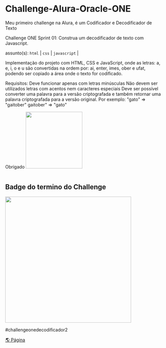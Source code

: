 # Challenge-Alura-Oracle-ONE
Meu primeiro challenge na Alura, é um Codificador e Decodificador de Texto

Challenge ONE Sprint 01:
Construa um decodificador de texto com Javascript.

assunto(s): ```html``` | ```css``` | ```javascript``` |

Implementação do projeto com HTML, CSS e JavaScript, onde as letras: a, e, i, o e u são convertidas na ordem por: ai, enter, imes, ober e ufat, podendo ser copiado a área onde o texto for codificado.

Requisitos:
Deve funcionar apenas com letras minúsculas
Não devem ser utilizados letras com acentos nem caracteres especiais
Deve ser possível converter uma palavra para a versão criptografada e também retornar uma palavra criptografada para a versão original.
Por exemplo: "gato" => "gaitober" gaitober" => "gato"

Obrigado   <img width="180px" src="https://cursos.alura.com.br/assets/images/certificates/new/logo/oracle-alura.png">

<div style="display:flex;" align="center">
   <h2>Badge do termino do Challenge</h2>
 </div>

   <div style="display:flex;" align="center">
  <img src="[badge.png](https://github.com/Pietrogp/Challenge-Alura-Oracle-ONE/blob/main/badge.png)" width="400"/>
</div>

#challengeonedecodificador2

[🌎 Página](https://pietrogp.github.io/Challenge-Alura-Oracle-ONE/)
